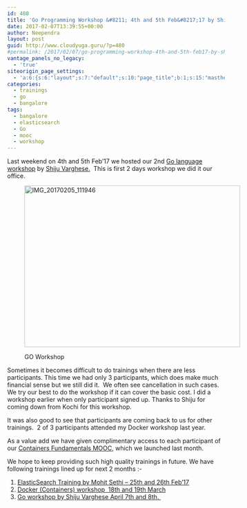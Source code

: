 ```yaml
---
id: 480
title: 'Go Programming Workshop &#8211; 4th and 5th Feb&#8217;17 by Shiju Varghese'
date: 2017-02-07T13:39:55+00:00
author: Neependra
layout: post
guid: http://www.cloudyuga.guru/?p=480
#permalink: /2017/02/07/go-programming-workshop-4th-and-5th-feb17-by-shiju-varghese/
vantage_panels_no_legacy:
  - 'true'
siteorigin_page_settings:
  - 'a:6:{s:6:"layout";s:7:"default";s:10:"page_title";b:1;s:15:"masthead_margin";b:1;s:13:"footer_margin";b:1;s:13:"hide_masthead";b:0;s:19:"hide_footer_widgets";b:0;}'
categories:
  - trainings
  - go 
  - bangalore
tags:
  - bangalore
  - elasticsearch
  - Go
  - mooc
  - workshop
---
```

Last weekend on 4th and 5th Feb&#8217;17 we hosted our 2nd [Go language workshop](https://golang.org) by [Shiju Varghese.](https://twitter.com/shijucv)  This is first 2 days workshop we did it our office.<figure style="width: 500px" class="wp-caption aligncenter">

[<img src="https://c1.staticflickr.com/1/510/32763821195_84fac0d670.jpg" alt="IMG_20170205_111946" width="500" height="375" />](https://www.flickr.com/photos/neependra/32763821195/in/dateposted-public/ "IMG_20170205_111946")<figcaption class="wp-caption-text">GO Workshop</figcaption></figure> 

Sometimes it becomes difficult to do trainings when there are less participants. This time we had only 3 participants, which does make much financial sense but we still did it.  We often see cancellation in such cases. We try our best to do the workshop if it can cover the basic cost. I did a workshop earlier when only participant signed up. Thanks to Shiju for coming down from Kochi for this workshop.

It was also good to see that participants are coming back to us for other trainings.  2 of 3 participants attended my Docker workshop last year.

As a value add we have given complimentary access to each participant of our [Containers Fundamentals MOOC](http://school.cloudyuga.guru), which we launched last month.

We hope to keep providing such high quality trainings in future. We have following trainings lined up for next 2 months :-

  1. [ElasticSearch Training by Mohit Sethi &#8211; 25th and 26th Feb&#8217;17](http://www.cloudyuga.guru/?page_id=440)
  2. [Docker (Containers) workshop  18th and 19th March](http://www.cloudyuga.guru/?page_id=35) 
  3. [Go workshop by Shiju Varghese April 7th and 8th. ](http://www.cloudyuga.guru/?page_id=274)

&nbsp;

&nbsp;
